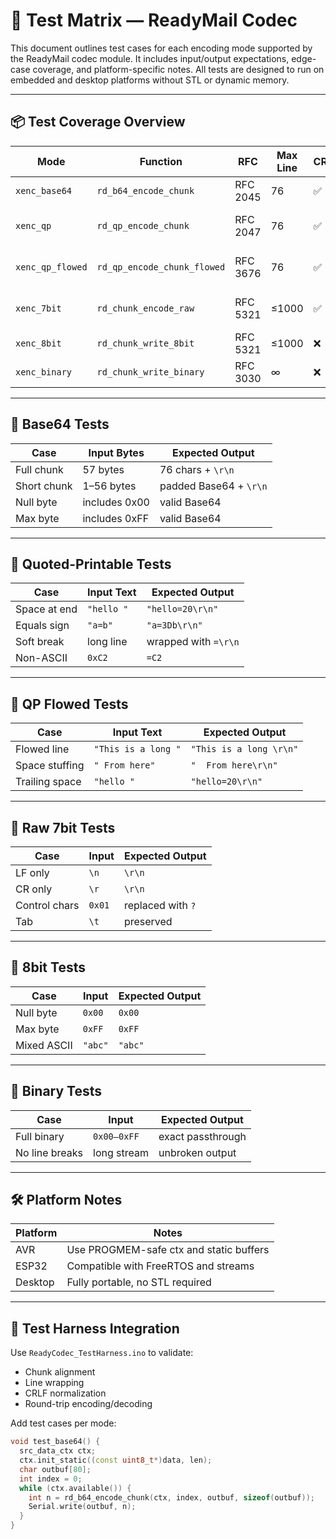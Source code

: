 # 🧪 Test Matrix — ReadyMail Codec

This document outlines test cases for each encoding mode supported by the ReadyMail codec module. It includes input/output expectations, edge-case coverage, and platform-specific notes. All tests are designed to run on embedded and desktop platforms without STL or dynamic memory.

---

## 📦 Test Coverage Overview

| Mode              | Function                     | RFC        | Max Line | CRLF | Edge Cases Covered |
|-------------------|------------------------------|------------|----------|------|--------------------|
| `xenc_base64`     | `rd_b64_encode_chunk`        | RFC 2045   | 76       | ✅    | 0x00, 0xFF, short tail |
| `xenc_qp`         | `rd_qp_encode_chunk`         | RFC 2047   | 76       | ✅    | =XX, trailing space, soft break |
| `xenc_qp_flowed`  | `rd_qp_encode_chunk_flowed`  | RFC 3676   | 76       | ✅    | flowed lines, space stuffing |
| `xenc_7bit`       | `rd_chunk_encode_raw`        | RFC 5321   | ≤1000    | ✅    | \n normalization, control chars |
| `xenc_8bit`       | `rd_chunk_write_8bit`        | RFC 5321   | ≤1000    | ❌    | 0x00–0xFF passthrough |
| `xenc_binary`     | `rd_chunk_write_binary`      | RFC 3030   | ∞        | ❌    | full binary range |

---

## 🧪 Base64 Tests

| Case              | Input Bytes | Expected Output         |
|------------------|-------------|--------------------------|
| Full chunk        | 57 bytes    | 76 chars + `\r\n`        |
| Short chunk       | 1–56 bytes  | padded Base64 + `\r\n`   |
| Null byte         | includes 0x00 | valid Base64            |
| Max byte          | includes 0xFF | valid Base64            |

---

## 🧪 Quoted-Printable Tests

| Case              | Input Text         | Expected Output         |
|------------------|--------------------|--------------------------|
| Space at end      | `"hello "`         | `"hello=20\r\n"`         |
| Equals sign       | `"a=b"`            | `"a=3Db\r\n"`            |
| Soft break        | long line          | wrapped with `=\r\n`     |
| Non-ASCII         | `0xC2`             | `=C2`                    |

---

## 🧪 QP Flowed Tests

| Case              | Input Text         | Expected Output         |
|------------------|--------------------|--------------------------|
| Flowed line       | `"This is a long "`| `"This is a long \r\n"`  |
| Space stuffing    | `" From here"`     | `"  From here\r\n"`      |
| Trailing space    | `"hello "`         | `"hello=20\r\n"`         |

---

## 🧪 Raw 7bit Tests

| Case              | Input              | Expected Output         |
|------------------|--------------------|--------------------------|
| LF only           | `\n`               | `\r\n`                   |
| CR only           | `\r`               | `\r\n`                   |
| Control chars     | `0x01`             | replaced with `?`       |
| Tab               | `\t`               | preserved                |

---

## 🧪 8bit Tests

| Case              | Input              | Expected Output         |
|------------------|--------------------|--------------------------|
| Null byte         | `0x00`             | `0x00`                   |
| Max byte          | `0xFF`             | `0xFF`                   |
| Mixed ASCII       | `"abc"`            | `"abc"`                  |

---

## 🧪 Binary Tests

| Case              | Input              | Expected Output         |
|------------------|--------------------|--------------------------|
| Full binary       | `0x00–0xFF`        | exact passthrough        |
| No line breaks    | long stream        | unbroken output          |

---

## 🛠 Platform Notes

| Platform | Notes |
|----------|-------|
| AVR      | Use PROGMEM-safe ctx and static buffers |
| ESP32    | Compatible with FreeRTOS and streams    |
| Desktop  | Fully portable, no STL required         |

---

## 🧰 Test Harness Integration

Use `ReadyCodec_TestHarness.ino` to validate:

- Chunk alignment
- Line wrapping
- CRLF normalization
- Round-trip encoding/decoding

Add test cases per mode:

```cpp
void test_base64() {
  src_data_ctx ctx;
  ctx.init_static((const uint8_t*)data, len);
  char outbuf[80];
  int index = 0;
  while (ctx.available()) {
    int n = rd_b64_encode_chunk(ctx, index, outbuf, sizeof(outbuf));
    Serial.write(outbuf, n);
  }
}
```
